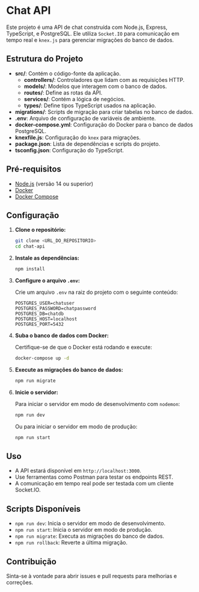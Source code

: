 # Chat API

Este projeto é uma API de chat construída com Node.js, Express, TypeScript, e PostgreSQL. Ele utiliza `Socket.IO` para comunicação em tempo real e `knex.js` para gerenciar migrações do banco de dados.

## Estrutura do Projeto

- **src/**: Contém o código-fonte da aplicação.
  - **controllers/**: Controladores que lidam com as requisições HTTP.
  - **models/**: Modelos que interagem com o banco de dados.
  - **routes/**: Define as rotas da API.
  - **services/**: Contém a lógica de negócios.
  - **types/**: Define tipos TypeScript usados na aplicação.
- **migrations/**: Scripts de migração para criar tabelas no banco de dados.
- **.env**: Arquivo de configuração de variáveis de ambiente.
- **docker-compose.yml**: Configuração do Docker para o banco de dados PostgreSQL.
- **knexfile.js**: Configuração do `knex` para migrações.
- **package.json**: Lista de dependências e scripts do projeto.
- **tsconfig.json**: Configuração do TypeScript.

## Pré-requisitos

- [Node.js](https://nodejs.org/) (versão 14 ou superior)
- [Docker](https://www.docker.com/)
- [Docker Compose](https://docs.docker.com/compose/)

## Configuração

1. **Clone o repositório:**

   ```bash
   git clone <URL_DO_REPOSITORIO>
   cd chat-api
   ```

2. **Instale as dependências:**

   ```bash
   npm install
   ```

3. **Configure o arquivo `.env`:**

   Crie um arquivo `.env` na raiz do projeto com o seguinte conteúdo:

   ```plaintext
   POSTGRES_USER=chatuser
   POSTGRES_PASSWORD=chatpassword
   POSTGRES_DB=chatdb
   POSTGRES_HOST=localhost
   POSTGRES_PORT=5432
   ```

4. **Suba o banco de dados com Docker:**

   Certifique-se de que o Docker está rodando e execute:

   ```bash
   docker-compose up -d
   ```

5. **Execute as migrações do banco de dados:**

   ```bash
   npm run migrate
   ```

6. **Inicie o servidor:**

   Para iniciar o servidor em modo de desenvolvimento com `nodemon`:

   ```bash
   npm run dev
   ```

   Ou para iniciar o servidor em modo de produção:

   ```bash
   npm run start
   ```

## Uso

- A API estará disponível em `http://localhost:3000`.
- Use ferramentas como Postman para testar os endpoints REST.
- A comunicação em tempo real pode ser testada com um cliente Socket.IO.

## Scripts Disponíveis

- `npm run dev`: Inicia o servidor em modo de desenvolvimento.
- `npm run start`: Inicia o servidor em modo de produção.
- `npm run migrate`: Executa as migrações do banco de dados.
- `npm run rollback`: Reverte a última migração.

## Contribuição

Sinta-se à vontade para abrir issues e pull requests para melhorias e correções.

